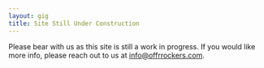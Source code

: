 ```yaml
---
layout: gig
title: Site Still Under Construction
---
```


Please bear with us as this site is still a work in progress. If you would like more info, please reach out to us at info@offrrockers.com.
